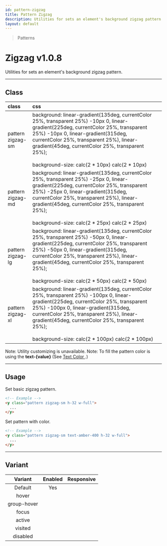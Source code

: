 ```yaml
---
id: pattern-zigzag
title: Pattern Zigzag
description: Utilities for sets an element's background zigzag pattern.
layout: default
---
```


> Patterns

# Zigzag <span class="ml-1 px-2 py-1 text-sm text-gray-600 bg-gray-300">v1.0.8</span>

Utilities for sets an element's background zigzag pattern.

---

## Class

| <span class="px-3 py-1 text-white bg-charcoal-100 rounded-full">class</span> | <span class="px-3 py-1 text-white bg-charcoal-100 rounded-full">css</span> | |
|:--|:--|:-:|
| pattern <br> zigzag-sm | background: linear-gradient(135deg, currentColor 25%, transparent 25%) -10px 0, linear-gradient(225deg, currentColor 25%, transparent 25%) -10px 0, linear-gradient(315deg, currentColor 25%, transparent 25%), linear-gradient(45deg, currentColor 25%, transparent 25%); <br><br> background-size: calc(2 * 10px) calc(2 * 10px) | <y class="pattern zigzag-sm w-32 h-56"></y> |
| pattern <br> zigzag-md | background: linear-gradient(135deg, currentColor 25%, transparent 25%) -25px 0, linear-gradient(225deg, currentColor 25%, transparent 25%) -25px 0, linear-gradient(315deg, currentColor 25%, transparent 25%), linear-gradient(45deg, currentColor 25%, transparent 25%); <br><br> background-size: calc(2 * 25px) calc(2 * 25px) | <y class="pattern zigzag-md w-32 h-56"></y> |
| pattern <br> zigzag-lg | background: linear-gradient(135deg, currentColor 25%, transparent 25%) -50px 0, linear-gradient(225deg, currentColor 25%, transparent 25%) -50px 0, linear-gradient(315deg, currentColor 25%, transparent 25%), linear-gradient(45deg, currentColor 25%, transparent 25%); <br><br> background-size: calc(2 * 50px) calc(2 * 50px) | <y class="pattern zigzag-lg w-32 h-56"></y> |
| pattern <br> zigzag-xl | background: linear-gradient(135deg, currentColor 25%, transparent 25%) -100px 0, linear-gradient(225deg, currentColor 25%, transparent 25%) -100px 0, linear-gradient(315deg, currentColor 25%, transparent 25%), linear-gradient(45deg, currentColor 25%, transparent 25%); <br><br> background-size: calc(2 * 100px) calc(2 * 100px) | <y class="pattern zigzag-xl w-32 h-56"></y> |

<y class="mt-4 mx-4 p-3 border-l-8 border-gray-600 text-sm text-gray-600 bg-gray-200">
  <span class="pr-1 font-semibold">
    Note:
  </span>
  Utility customizing is unavailable.
</y>

<y class="mt-2 mb-4 mx-4 p-3 border-l-8 border-orange-600 text-sm text-orange-600 bg-orange-200">
  <span class="pr-1 font-semibold">
    Note:
  </span>
  To fill the pattern color is using the
  <strong>
    text-{value}
  </strong> (See
  <a href="/text-color/#class">
    Text Color
  </a>.)
</y>

---

## Usage

Set basic zigzag pattern.

<y class="px-4 my-2 mx-auto w-56">
  <y class="pattern zigzag-sm h-32"></y>
</y>


```html
<!-- Example -->
<y class="pattern zigzag-sm h-32 w-full">
  ...
</y>
```

Set pattern with color.

<y class="px-4 my-2 mx-auto w-56">
  <y class="pattern zigzag-sm h-32 text-amber-400"></y>
</y>


```html
<!-- Example -->
<y class="pattern zigzag-sm text-amber-400 h-32 w-full">
  ...
</y>
```

---

## Variant

| <span class="font-semibold underline">Variant</span> | <span class="font-semibold underline">Enabled</span> | <span class="font-semibold underline">Responsive</span> |
|:-:|:-:|:-:|
| Default | Yes | |
| hover| | |
| group-hover | | |
| focus | | |
| active | | |
| visited | | |
| disabled | | |